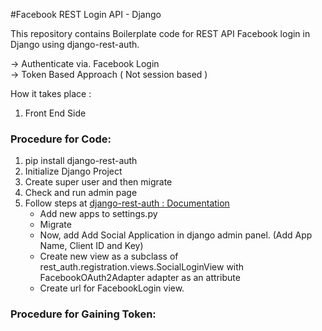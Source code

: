 #Facebook REST Login API - Django

This repository contains Boilerplate code for REST API Facebook login in Django using django-rest-auth.

-> Authenticate via. Facebook Login <br>
-> Token Based Approach ( Not session based ) <br>

How it takes place : 

1. Front End Side


### Procedure for Code: 

1. pip install django-rest-auth
2. Initialize Django Project
3. Create super user and then migrate
4. Check and run admin page
5. Follow steps at [django-rest-auth : Documentation](http://django-rest-auth.readthedocs.io/en/latest/installation.html#social-authentication-optional)
	* Add new apps to settings.py
	* Migrate
	* Now, add Add Social Application in django admin panel. (Add App Name, Client ID and Key)
	* Create new view as a subclass of rest_auth.registration.views.SocialLoginView with FacebookOAuth2Adapter adapter as an attribute
	* Create url for FacebookLogin view.

### Procedure for Gaining Token: 